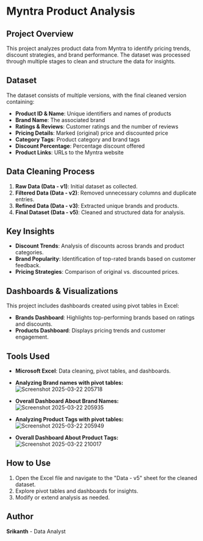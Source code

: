# Myntra Product Analysis

## Project Overview
This project analyzes product data from Myntra to identify pricing trends, discount strategies, and brand performance. The dataset was processed through multiple stages to clean and structure the data for insights.

## Dataset
The dataset consists of multiple versions, with the final cleaned version containing:
- **Product ID & Name**: Unique identifiers and names of products
- **Brand Name**: The associated brand
- **Ratings & Reviews**: Customer ratings and the number of reviews
- **Pricing Details**: Marked (original) price and discounted price
- **Category Tags**: Product category and brand tags
- **Discount Percentage**: Percentage discount offered
- **Product Links**: URLs to the Myntra website

## Data Cleaning Process
1. **Raw Data (Data - v1)**: Initial dataset as collected.
2. **Filtered Data (Data - v2)**: Removed unnecessary columns and duplicate entries.
3. **Refined Data (Data - v3)**: Extracted unique brands and products.
4. **Final Dataset (Data - v5)**: Cleaned and structured data for analysis.

## Key Insights
- **Discount Trends**: Analysis of discounts across brands and product categories.
- **Brand Popularity**: Identification of top-rated brands based on customer feedback.
- **Pricing Strategies**: Comparison of original vs. discounted prices.

## Dashboards & Visualizations
This project includes dashboards created using pivot tables in Excel:
- **Brands Dashboard**: Highlights top-performing brands based on ratings and discounts.
- **Products Dashboard**: Displays pricing trends and customer engagement.

## Tools Used
- **Microsoft Excel**: Data cleaning, pivot tables, and dashboards.
 
- **Analyzing Brand names with pivot tables:**
![Screenshot 2025-03-22 205718](https://github.com/user-attachments/assets/d8553ce9-1b97-4ec3-b533-811f9d3740fd)

- **Overall Dashboard About Brand Names:**
![Screenshot 2025-03-22 205935](https://github.com/user-attachments/assets/f243cef4-4078-4218-b59e-5d637fc8b76e)

- **Analyzing Product Tags with pivot tables:**
![Screenshot 2025-03-22 205949](https://github.com/user-attachments/assets/2a04e9e0-452a-4c63-8d1c-8d8c68a7c73e)

- **Overall Dashboard About Product Tags:**
![Screenshot 2025-03-22 210017](https://github.com/user-attachments/assets/2f0d0f2e-232f-4cef-baea-7a85daa9d914)


## How to Use
1. Open the Excel file and navigate to the "Data - v5" sheet for the cleaned dataset.
2. Explore pivot tables and dashboards for insights.
3. Modify or extend analysis as needed.


## Author
**Srikanth** - Data Analyst

